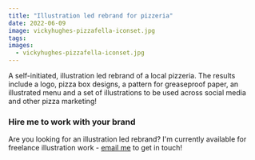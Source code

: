```yaml
---
title: "Illustration led rebrand for pizzeria"
date: 2022-06-09
image: vickyhughes-pizzafella-iconset.jpg
tags:
images:
  - vickyhughes-pizzafella-iconset.jpg
---
```


A self-initiated, illustration led rebrand of a local pizzeria. The results include a logo, pizza box designs, a pattern for greaseproof paper, an illustrated menu and a set of illustrations to be used across social media and other pizza marketing!

### Hire me to work with your brand
Are you looking for an illustration led rebrand? I'm currently available for freelance illustration work - [email me](mailto:vicky@vickyhughes.co.uk) to get in touch!

